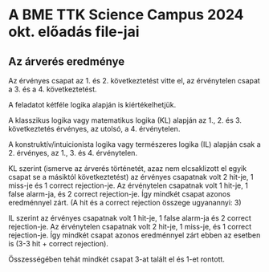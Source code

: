# A BME TTK Science Campus 2024 okt. előadás file-jai

## Az árverés eredménye

Az érvényes csapat az 1. és 2. következtetést vitte el, az érvénytelen csapat a 3. és a 4. következtetést.

A feladatot kétféle logika alapján is kiértékelhetjük.

A klasszikus logika vagy matematikus logika (KL) alapján az 1., 2. és 3. következtetés érvényes, az utolsó, a 4. érvénytelen.

A konstruktív/intuicionista logika vagy természeres logika (IL) alapján csak a 2. érvényes, az 1., 3. és 4. érvénytelen. 

KL szerint (ismerve az árverés történetét, azaz nem elcsaklizott el egyik csapat se a másiktól következtetést) az érvényes csapatnak volt 2 hit-je, 1 miss-je és 1 correct rejection-je. Az érvénytelen csapatnak volt 1 hit-je, 1 false alarm-ja, és 2 correct rejection-je. Így mindkét csapat azonos eredménnyel zárt. (A hit és a correct rejection összege ugyanannyi: 3)

IL szerint az érvényes csapatnak volt 1 hit-je, 1 false alarm-ja és 2 correct rejection-je. Az érvénytelen csapatnak volt 2 hit-je, 1 miss-je, és 1 correct rejection-je. Így mindkét csapat azonos eredménnyel zárt ebben az esetben is (3-3 hit + correct rejection).

Összességében tehát mindkét csapat 3-at talált el és 1-et rontott.

